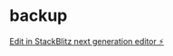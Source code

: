 # backup

[Edit in StackBlitz next generation editor ⚡️](https://stackblitz.com/~/github.com/shours/backup)